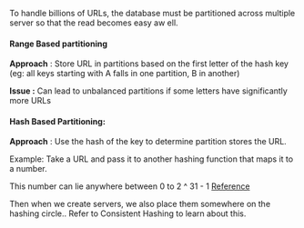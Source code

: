 To handle billions of URLs, the database must be partitioned across multiple server so that the read becomes easy aw ell.
#### Range Based partitioning

**Approach** : Store URL in partitions based on the first letter of the hash key (eg: all keys starting with A falls in one partition, B in another)

**Issue :** Can lead to unbalanced partitions if some letters have significantly more URLs

#### Hash Based Partitioning: 

**Approach** : Use the hash of the key to determine partition stores the URL.

Example: Take a URL and pass it to another hashing function that maps it to a number.

This number can lie anywhere between 0 to 2 ^ 31 - 1 [Reference](https://stackoverflow.com/questions/3826704/why-has-the-int32-type-a-maximum-value-of-2%C2%B3%C2%B9-%E2%88%92-1)

Then when we create servers, we also place them somewhere on the hashing circle.. Refer to Consistent Hashing to learn about this.





